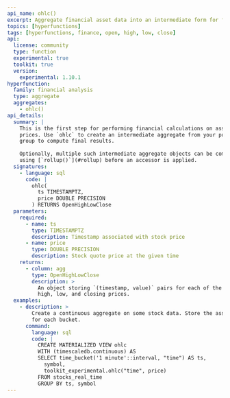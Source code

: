 ```yaml
---
api_name: ohlc()
excerpt: Aggregate financial asset data into an intermediate form for further calculation
topics: [hyperfunctions]
tags: [hyperfunctions, finance, open, high, low, close]
api:
  license: community
  type: function
  experimental: true
  toolkit: true
  version:
    experimental: 1.10.1
hyperfunction:
  family: financial analysis
  type: aggregate
  aggregates:
    - ohlc()
api_details:
  summary: |
    This is the first step for performing financial calculations on asset
    prices. Use `ohlc` to create an intermediate aggregate from your price data. This intermediate form can then be used by one or more accessors in this
    group to compute final results.
    
    Optionally, multiple such intermediate aggregate objects can be combined
    using [`rollup()`](#rollup) before an accessor is applied.
  signatures:
    - language: sql
      code: |
        ohlc(
          ts TIMESTAMPTZ,
          price DOUBLE PRECISION
        ) RETURNS OpenHighLowClose
  parameters:
    required:
      - name: ts
        type: TIMESTAMPTZ
        description: Timestamp associated with stock price
      - name: price
        type: DOUBLE PRECISION
        description: Stock quote price at the given time
    returns:
      - column: agg
        type: OpenHighLowClose
        description: >
          An object storing `(timestamp, value)` pairs for each of the opening,
          high, low, and closing prices.
  examples:
    - description: >
        Create a continuous aggregate on some stock data. Store the asset prices
        for each bucket.
      command:
        language: sql
        code: |
          CREATE MATERIALIZED VIEW ohlc
          WITH (timescaledb.continuous) AS
          SELECT time_bucket('1 minute'::interval, "time") AS ts,
            symbol,
            toolkit_experimental.ohlc("time", price)
          FROM stocks_real_time
          GROUP BY ts, symbol
---
```


